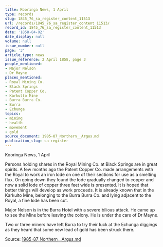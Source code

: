 ```yaml
---
title: Kooringa News, 1 April
type: records
slug: 1845_76_sa_register_content_11513
url: /records/1845_76_sa_register_content_11513/
record_id: 1845_76_sa_register_content_11513
date: '1858-04-02'
date_display: null
volume: null
issue_number: null
page: '3'
article_type: news
issue_reference: 2 April 1858, page 3
people_mentioned:
- Major Nelson
- Dr Mayne
places_mentioned:
- Royal Mining Co.
- Black Springs
- Patent Copper Co.
- Karkulto Mine
- Burra Burra Co.
- Burra
- Echunga
topics:
- mining
- health
- movement
- gold
source_document: 1985-87_Northern__Argus.md
publication_slug: sa-register
---
```


Kooringa News, 1 April

Persons holding shares in the Royal Mining Co. at Black Springs are in great spirits.  A few months ago the Patent Copper Co. made arrangements with the Royal to work an iron lode on one of their sections for use as a smelting flux.  On going down they found the lode gradually changed to copper and now a solid lode of copper three feet wide is presented.  It is hoped that better things will develop as work proceeds.  It is already known that in the Karkulto Mine, belonging to the Burra Burra Co. and lying adjacent to the Royal, a fine lode has been cut.

Major Nelson is in the Burra Hotel with a severe bilious attack.  He came up to see the Mine before leaving the colony.  He is under the care of Dr Mayne.

Two or three miners have left Burra to try their luck at the Echunga diggings as they heard that some new lead of gold has been struck there.

Source: [1985-87_Northern__Argus.md](/downloads/markdown/1985-87_Northern__Argus.md)
